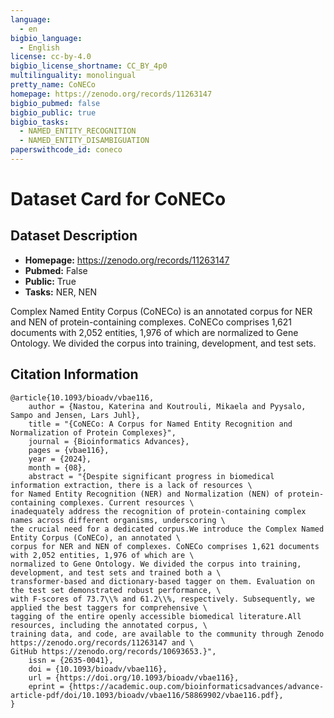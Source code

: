 ```yaml
---
language:
  - en
bigbio_language:
  - English
license: cc-by-4.0
bigbio_license_shortname: CC_BY_4p0
multilinguality: monolingual
pretty_name: CoNECo
homepage: https://zenodo.org/records/11263147
bigbio_pubmed: false
bigbio_public: true
bigbio_tasks:
  - NAMED_ENTITY_RECOGNITION
  - NAMED_ENTITY_DISAMBIGUATION
paperswithcode_id: coneco
---
```



# Dataset Card for CoNECo

## Dataset Description

- **Homepage:** https://zenodo.org/records/11263147
- **Pubmed:** False
- **Public:** True
- **Tasks:** NER, NEN

Complex Named Entity Corpus (CoNECo) is an annotated corpus for NER and NEN of protein-containing complexes. CoNECo comprises 1,621 documents with 2,052 entities, 1,976 of which are normalized to Gene Ontology. We divided the corpus into training, development, and test sets.

## Citation Information

```
@article{10.1093/bioadv/vbae116,
    author = {Nastou, Katerina and Koutrouli, Mikaela and Pyysalo, Sampo and Jensen, Lars Juhl},
    title = "{CoNECo: A Corpus for Named Entity Recognition and Normalization of Protein Complexes}",
    journal = {Bioinformatics Advances},
    pages = {vbae116},
    year = {2024},
    month = {08},
    abstract = "{Despite significant progress in biomedical information extraction, there is a lack of resources \
for Named Entity Recognition (NER) and Normalization (NEN) of protein-containing complexes. Current resources \
inadequately address the recognition of protein-containing complex names across different organisms, underscoring \
the crucial need for a dedicated corpus.We introduce the Complex Named Entity Corpus (CoNECo), an annotated \
corpus for NER and NEN of complexes. CoNECo comprises 1,621 documents with 2,052 entities, 1,976 of which are \
normalized to Gene Ontology. We divided the corpus into training, development, and test sets and trained both a \
transformer-based and dictionary-based tagger on them. Evaluation on the test set demonstrated robust performance, \
with F-scores of 73.7\\% and 61.2\\%, respectively. Subsequently, we applied the best taggers for comprehensive \
tagging of the entire openly accessible biomedical literature.All resources, including the annotated corpus, \
training data, and code, are available to the community through Zenodo https://zenodo.org/records/11263147 and \
GitHub https://zenodo.org/records/10693653.}",
    issn = {2635-0041},
    doi = {10.1093/bioadv/vbae116},
    url = {https://doi.org/10.1093/bioadv/vbae116},
    eprint = {https://academic.oup.com/bioinformaticsadvances/advance-article-pdf/doi/10.1093/bioadv/vbae116/58869902/vbae116.pdf},
}
```
